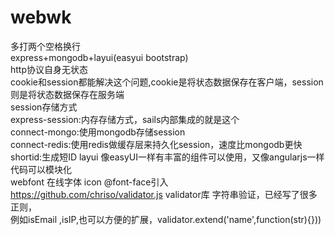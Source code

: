 # webwk
多打两个空格换行  
express+mongodb+layui(easyui bootstrap)  
http协议自身无状态  
cookie和session都能解决这个问题,cookie是将状态数据保存在客户端，session则是将状态数据保存在服务端  
session存储方式  
express-session:内存存储方式，sails内部集成的就是这个  
connect-mongo:使用mongodb存储session  
connect-redis:使用redis做缓存层来持久化session，速度比mongodb更快  
shortid:生成短ID 
layui 像easyUI一样有丰富的组件可以使用，又像angularjs一样代码可以模块化  
webfont 在线字体 icon  @font-face引入  
https://github.com/chriso/validator.js validator库 字符串验证，已经写了很多正则，  
例如isEmail ,isIP,也可以方便的扩展，validator.extend('name',function(str){}))
 

